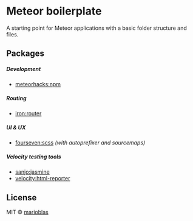 # Meteor boilerplate

A starting point for Meteor applications with a basic folder structure and files.

## Packages

##### Development
- [meteorhacks:npm](https://github.com/meteorhacks/npm)

##### Routing
- [iron:router](https://github.com/iron-meteor/iron-router)

##### UI & UX
- [fourseven:scss](https://github.com/fourseven/meteor-scss) *(with autoprefixer and sourcemaps)*

##### Velocity testing tools
- [sanjo:jasmine](https://github.com/sanjo/meteor-jasmine)
- [velocity:html-reporter](https://github.com/meteor-velocity/html-reporter/)

## License

MIT © [marioblas](https://github.com/marioblas)
